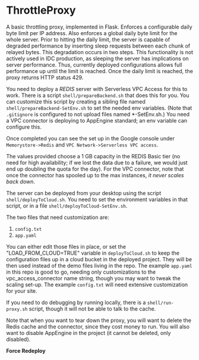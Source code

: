 # ThrottleProxy

A basic throttling proxy, implemented in Flask. Enforces a configurable daily byte limit per IP address. Also
enforces a global daily byte limit for the whole server. Prior to hitting the daily limit, the server
is capable of degraded performance by inserting sleep requests between each chunk of relayed bytes. This
degradation occurs in two steps. This functionality is not actively used in IDC production, as sleeping the
server has implications on server performance. Thus, currently deployed configurations allows full performance 
up until the limit is reached. Once the daily limit is reached, the proxy returns HTTP status 429.

You need to deploy a *REDIS* server with Serverless VPC Access for this to work. There is a script 
`shell/prepareBackend.sh` that does this for you. You can customize this script by creating a sibling file
named `shell/prepareBackend-SetEnv.sh` to set the needed env variables. (Note that `.gitignore` is configured
to not upload files named *-SetEnv.sh.) You need a VPC connector is deploying to AppEngine standard; an
env variable can configure this.

Once completed you can see the set up in the Google console under `Memorystore->Redis` and 
`VPC Network->Serverless VPC access`.

The values provided choose a 1 GB capacity in the REDIS Basic tier (no need for high availability; 
if we lost the data due to a failure, we would just end up doubling the quota for the day).
For the VPC connector, note that once the connector has spooled up to the max instances, *it never 
scales back down*.

The server can be deployed from your desktop using the script `shell/deployToCloud.sh`. You need to set
the environment variables in that script, or in a file `shell/deployToCloud-SetEnv.sh`.

The two files that need customization are:

1) `config.txt`
2) `app.yaml`

You can either edit those files in place, or set the "LOAD_FROM_CLOUD=TRUE" variable in `deployToCloud.sh` to keep the
configuration files up in a cloud bucket in the deployed project. They will be then used instead of the demo files
living in the repo. The example `app.yaml` in this repo is good to go, needing only customizations to the 
vpc_access_connector name string, though you may want to tweak the scaling set-up. The example `config.txt` will 
need extensive customization for your site. 

If you need to do debugging by running locally, there is a `shell/run-proxy.sh` script, though it will not
be able to talk to the cache.

Note that when you want to tear down the proxy, you will want to delete the Redis cache and the
connector, since they cost money to run. You will also want to disable AppEngine in the project (it
cannot be deleted, only disabled).


**Force Redeploy**
